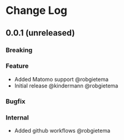 # Change Log

## 0.0.1 (unreleased)

### Breaking

### Feature

- Added Matomo support @robgietema
- Initial release @kindermann @robgietema

### Bugfix

### Internal

- Added github workflows @robgietema
